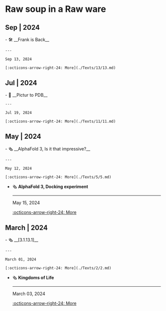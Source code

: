 # Raw soup in a Raw ware

## Sep | 2024

<div class="grid cards" markdown>
-   🛠️ __Frank is Back__

    ---

    Sep 13, 2024

    [:octicons-arrow-right-24: More](./Texts/13/13.md)
</div>


## Jul | 2024

<div class="grid cards" markdown>
-   🔧 __Pictur to PDB__

    ---

    Jul 19, 2024

    [:octicons-arrow-right-24: More](./Texts/11/11.md)
</div>

## May | 2024

<div class="grid cards" markdown>
-   🗞️ __AlphaFold 3, Is it that impressive?__

    ---

    May 12, 2024

    [:octicons-arrow-right-24: More](./Texts/5/5.md)

-   🗞️ __AlphaFold 3, Docking experiment__

    ---

    May 15, 2024
    
    [:octicons-arrow-right-24: More](./Texts/7/7.md)
</div>

## March | 2024

<div class="grid cards" markdown>
-   🗞️ __[3.1.13.1]__

    ---

    March 01, 2024

    [:octicons-arrow-right-24: More](./Texts/2/2.md)

-   🗞️ __Kingdoms of Life__

    ---

    March 03, 2024
    
    [:octicons-arrow-right-24: More](./Texts/3/3.md)
</div>